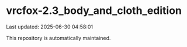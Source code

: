 # vrcfox-2.3_body_and_cloth_edition

Last updated: 2025-06-30 04:58:01

This repository is automatically maintained.
